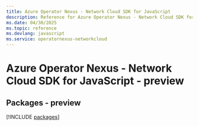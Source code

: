 ```yaml
---
title: Azure Operator Nexus - Network Cloud SDK for JavaScript
description: Reference for Azure Operator Nexus - Network Cloud SDK for JavaScript
ms.date: 04/30/2025
ms.topic: reference
ms.devlang: javascript
ms.service: operatornexus-networkcloud
---
```

# Azure Operator Nexus - Network Cloud SDK for JavaScript - preview
## Packages - preview
[!INCLUDE [packages](operator-nexus---network-cloud-index.md)]